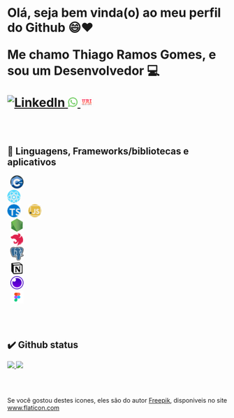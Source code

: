 

<h1> Olá, seja bem vinda(o) ao meu perfil do Github 😄❤️

Me chamo Thiago Ramos Gomes, e sou um Desenvolvedor 💻                                                 


<a  href="https://www.linkedin.com/in/ThiagoRamosG" >
    <img alt="LinkedIn" src="https://img.shields.io/badge/-LinkedIn-0077B5?style=flat-square&logo=Linkedin&logoColor=white">
</a>


<a href="https://api.whatsapp.com/send?phone=+5533988816913">
    <img alt="Whatsapp" width="22px" src="pngs/whatsapp.png">
</a>

<a href="https://www.urionlinejudge.com.br/judge/pt/profile/362737">
    <img alt="Uri" width="30px" height="22px" src="pngs/uri.png">
</a>
</h1>

</br>
</br>

## 📌 Linguagens, Frameworks/bibliotecas e aplicativos

<code> <img alt="C++" width="30px" src="pngs/c.png"> </code>
<code> <img alt="React" width="30px" src="pngs/react.png"> </code>
<code> <img alt="Typescript" width="30px" src="pngs/typescript.png"> </code>
<code> <img alt="Javascript" width="30px" src="pngs/javascript.png"> </code>
<code> <img alt="Nodejs" width="30px" src="pngs/node.png"> </code>
<code> <img alt="Nestjs" width="30px" src="pngs/nest.svg"> </code>
<code> <img alt="Postgres" width="30px" src="pngs/postgres.png"> </code>
<code> <img alt="Notion" width="30px" src="pngs/Notion.png"> </code>
<code> <img alt="Insomnia" width="30px" src="pngs/insomnia.svg"> </code>
<code> <img alt="Figma" width="30px" src="pngs/figma.png"> </code>

</br>
</br>

## ✔️ Github status 

<p aling="center">
    <a href="https://github.com/ThiagoLD02">
        <img
            height="145"
            src="https://github-readme-stats.vercel.app/api/top-langs/?username=ThiagoLD02&theme=tokyonight&langs_count=6&layout=compact"
        />
    </a> 
    <a href="https://github.com/ThiagoLD02">
        <img
            height="145"
            src="https://github-readme-stats.vercel.app/api?username=ThiagoLD02&count_private=true&show_icons=true&custom_title=Github%20Status&theme=tokyonight&hide=stars,prs,issues,contribs"
        />
    </a>

</p>

</br>
</br>

Se você gostou destes icones, eles são do autor <a href="https://www.freepik.com" title="Freepik">Freepik</a>, disponiveis no site <a href="https://www.flaticon.com/" title="Flaticon">www.flaticon.com</a></div>